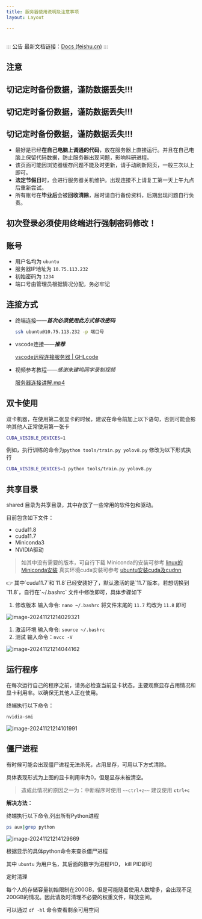 ```yaml
---
title: 服务器使用说明及注意事项
layout: Layout

---
```


## 

::: <danger> 公告
最新文档链接：[Docs (feishu.cn)](https://qxamy0jrcq6.feishu.cn/docx/MQFMdtObYoqQjrxV0v3cx0fhnGd)
:::



## **注意**

## **切记定时备份数据，谨防数据丢失!!!**

## **切记定时备份数据，谨防数据丢失!!!**

## **切记定时备份数据，谨防数据丢失!!!**



- 最好是已经**在自己电脑上调通的代码**，放在服务器上直接运行。并且在自己电脑上保留代码数据，防止服务器出现问题，影响科研进程。
- 该页面可能因浏览器缓存问题不能及时更新，请手动刷新网页，一般三次以上即可。
- **法定节假日**时，会进行服务器关机维护。出现连接不上请复工第一天上午九点后重新尝试。
- 所有账号在**毕业后**会被**回收清除**，届时请自行备份资料，后期出现问题自行负责。

## 初次登录必须使用**终端**进行**强制密码修改**！



## 账号

- 用户名均为 `ubuntu`
- 服务器IP地址为 `10.75.113.232`
- 初始密码为 `1234`
- 端口号由管理员根据情况分配，务必牢记

## 连接方式

- 终端连接——***首次必须使用此方式修改密码***

  ```bash
  ssh ubuntu@10.75.113.232 -p 端口号
  ```

- vscode连接——***推荐***

  [vscode远程连接服务器 | GHLcode](https://www.ghlcode.cn/posts/c3d356)

- 视频参考教程——*感谢朱建鸣同学录制视频*

  [服务器连接讲解.mp4](https://prod-files-secure.s3.us-west-2.amazonaws.com/c40e36a8-5b1b-4cdc-a10f-70b4548dddc5/2e506513-a28b-41fc-ba2c-bea98870d218/服务器连接讲解.mp4)

  

## 双卡使用

双卡机器，在使用第二张显卡的时候，建议在命令前加上以下语句，否则可能会影响其他人正常使用第一张卡

```bash
CUDA_VISIBLE_DEVICES=1
```

例如，执行训练的命令为`python tools/train.py yolov8.py` 修改为以下形式执行

```bash
CUDA_VISIBLE_DEVICES=1 python tools/train.py yolov8.py
```

## 共享目录

shared 目录为共享目录，其中存放了一些常用的软件包和驱动。

目前包含如下文件：

- cuda11.8
- cuda11.7
- Miniconda3
- NVIDIA驱动

> 如其中没有需要的版本，可自行下载 Miniconda的安装可参考 [linux的Miniconda安装](https://ghlcode.cn/300ab539-ab32-4575-856e-28f9e54e5cbf) 真实环境cuda安装可参考 [ubuntu安装cuda及cudnn](https://www.ghlcode.cn/posts/bd74ad)

<aside> 👉 其中`cuda11.7`和`11.8`已经安装好了，默认激活的是`11.7`版本，若想切换到`11.8`，自行在`~/.bashrc` 文件中修改即可，具体步骤如下

1. 修改版本 输入命令: `nano ~/.bashrc` 将文件末尾的 `11.7` 均改为 `11.8` 即可

![image-20241121214029321](https://cdn.jsdelivr.net/gh/ghlcode/PicBed/img/image-20241121214029321.png)

1. 激活环境 输入命令: `source ~/.bashrc`
2. 测试 输入命令：`nvcc -V`

![image-20241121214044162](https://cdn.jsdelivr.net/gh/ghlcode/PicBed/img/image-20241121214044162.png)

</aside>

## 运行程序

在每次运行自己的程序之前，请务必检查当前显卡状态。主要观察显存占用情况和显卡利用率。以确保无其他人正在使用。

终端执行以下命令：

```bash
nvidia-smi
```

![image-20241121214101991](https://cdn.jsdelivr.net/gh/ghlcode/PicBed/img/image-20241121214101991.png)

## 僵尸进程

有时候可能会出现僵尸进程无法杀死，占用显存，可用以下方式清除。

具体表现形式为上图的显卡利用率为0，但是显存未被清空。

> 造成此情况的原因之一为：中断程序时使用 `~~ctrl+z~~` 建议使用 **`ctrl+c`**

**解决方法：**

终端执行以下命令,列出所有Python进程

```bash
ps aux|grep python
```

![image-20241121214129669](https://cdn.jsdelivr.net/gh/ghlcode/PicBed/img/image-20241121214129669.png)

根据显示的具体python命令来查杀僵尸进程

其中 `ubuntu` 为用户名，其后面的数字为进程PID， kill PID即可

定时清理

每个人的存储容量初始限制在200GB，但是可能随着使用人数增多，会出现不足200GB的情况。因此请及时清理不必要的权重文件，释放空间。

可以通过 `df -hl` 命令查看剩余可用空间
